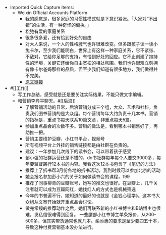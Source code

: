 - Imported Quick Capture items:
    - Weixin Official Accounts Platform
        - 我的感觉是，很多家庭的习惯性模式就是下意识紧张。「大家对“不出错”的生活，有一种奇怪的偏执。」
        - 松弛有爱的家庭关系
        - 很多很多爱，还有恰到好处的自由
        - 对大人来说，一个人的性格脾气也许很难改变。但多跟孩子读一读小兔卡尔，至少我们能明白，世界上有这样一种家庭关系，它不紧张、不敌对，它给你足够的支持，有恰到好处的回应。它不止创建了抱持性的环境，关键它还给你自由宽松的相处氛围。我们也许很难立刻拥有像卡尔爸妈那样的品质，但至少我们知道有很多地方，我们做得并不完美。
        - [原文链接](https://mp.weixin.qq.com/s/XmupyDq_kpJ4RWyTXrGyiQ)
- #[[工作]]
    - 写工作总结，感受就是还是要关注实际结果，不能只做文字编辑。
    - 和营销李丹平聊天。#[[后浪]]
        - 了解营销活动的日常，后浪营销分成三个组，大众、艺术和社科，负责我们图书营销的是大众组。每个营销每年大约负责十几本书。营销的指标是，重点书每天联系10篇文章，非重点每天5篇。
        - 参加重点品会的次数不多。营销的做法是，看到哪本书销售好了，再助推一把。
        - 营销主要维护豆瓣、小红书平台，视频号
        - 所有视频平台上外挂的销售链接都是由社群在负责的。
        - 建议：一年参加几次线下的读书会，可以带着孩子感受
        - 邹小强的社群运营还是不错的，do书社群每年每个人要交3000多，每年要监督践行12本书的内容。我看这次12本书包含了《笔记的方法》
        - 推荐上了拆书帮3月份各地的拆书活动，我到时候可以参加北京的活动
        - 她会报名参加彭小六的关于如何做读书会的课程，199
        - 推荐了同事柳青的豆瓣账号，她写的推文也很好。在豆瓣上，几千关注者就可以成为豆瓣网红，她找红人的方式也是机械筛选
        - 今年的书普遍不行，她知道的最好的也就是《金钱心理学》。这本书大众组从文案开始就开重点品会讨论。
        - 做完常规的推荐动作之后，她们再联系新的小红书博主和B站博主也很难，发私信很难得到回复。 一些腰部小红书博主单条报价，从200-500多，但其实带货通常也就几本。栾添惠的要求是至少要四五十本，导致这种付费营销基本没办法进行。
